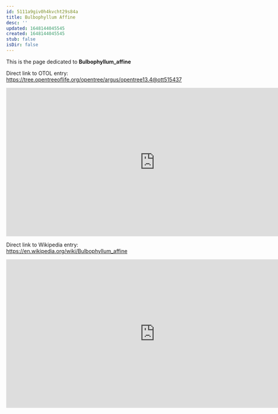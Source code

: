 ```yaml
---
id: 5111a9giv0h4kvcht29s84a
title: Bulbophyllum Affine
desc: ''
updated: 1648144045545
created: 1648144045545
stub: false
isDir: false
---
```

This is the page dedicated to **Bulbophyllum_affine**


Direct link to OTOL entry: https://tree.opentreeoflife.org/opentree/argus/opentree13.4@ott515437



<html>
    <body>
    <iframe src="https://tree.opentreeoflife.org/opentree/argus/opentree13.4@ott515437"
    width="800" height="400" frameborder="0" allowfullscreen> </iframe>
    </body>
</html>
    


Direct link to Wikipedia entry: https://en.wikipedia.org/wiki/Bulbophyllum_affine



<html>
    <body>
    <iframe src="https://en.wikipedia.org/wiki/Bulbophyllum_affine"
    width="800" height="400" frameborder="0" allowfullscreen> </iframe>
    </body>
</html>
    
